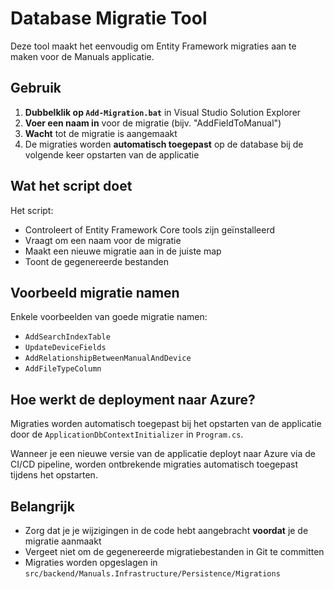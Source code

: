 # Database Migratie Tool

Deze tool maakt het eenvoudig om Entity Framework migraties aan te maken voor de Manuals applicatie.

## Gebruik

1. **Dubbelklik op `Add-Migration.bat`** in Visual Studio Solution Explorer
2. **Voer een naam in** voor de migratie (bijv. "AddFieldToManual")
3. **Wacht** tot de migratie is aangemaakt
4. De migraties worden **automatisch toegepast** op de database bij de volgende keer opstarten van de applicatie

## Wat het script doet

Het script:
- Controleert of Entity Framework Core tools zijn geïnstalleerd
- Vraagt om een naam voor de migratie
- Maakt een nieuwe migratie aan in de juiste map
- Toont de gegenereerde bestanden

## Voorbeeld migratie namen

Enkele voorbeelden van goede migratie namen:
- `AddSearchIndexTable`
- `UpdateDeviceFields`
- `AddRelationshipBetweenManualAndDevice`
- `AddFileTypeColumn`

## Hoe werkt de deployment naar Azure?

Migraties worden automatisch toegepast bij het opstarten van de applicatie door de `ApplicationDbContextInitializer` in `Program.cs`. 

Wanneer je een nieuwe versie van de applicatie deployt naar Azure via de CI/CD pipeline, worden ontbrekende migraties automatisch toegepast tijdens het opstarten.

## Belangrijk

- Zorg dat je je wijzigingen in de code hebt aangebracht **voordat** je de migratie aanmaakt
- Vergeet niet om de gegenereerde migratiebestanden in Git te committen
- Migraties worden opgeslagen in `src/backend/Manuals.Infrastructure/Persistence/Migrations`
